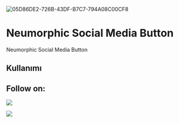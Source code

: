 ![05D86DE2-726B-43DF-B7C7-794A08C00CF8](https://github.com/user-attachments/assets/50b65214-0e46-4c8c-b731-20f0e142f164)

# Neumorphic Social Media Button
Neumorphic Social Media Button

## Kullanımı

## Follow on:
<a href="https://github.com/yuzbas1ea"><img src="https://img.shields.io/badge/GitHub-Follow%20on%20GitHub-inactive.svg?logo=github"></a>

<a href="https://t.me/yuzbas1eacoder"><img src="https://img.shields.io/badge/Telegram-Contact%20Telegram%20Profile-blue.svg?logo=telegram"></a>
</p><p align="left"> 
